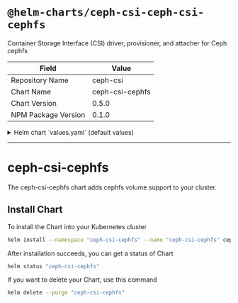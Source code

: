 # `@helm-charts/ceph-csi-ceph-csi-cephfs`

Container Storage Interface (CSI) driver, provisioner, and attacher for Ceph cephfs

| Field               | Value           |
| ------------------- | --------------- |
| Repository Name     | ceph-csi        |
| Chart Name          | ceph-csi-cephfs |
| Chart Version       | 0.5.0           |
| NPM Package Version | 0.1.0           |

<details>

<summary>Helm chart `values.yaml` (default values)</summary>

```yaml
---
rbac:
  create: true

serviceAccounts:
  attacher:
    create: true
    name:
  nodeplugin:
    create: true
    name:
  provisioner:
    create: true
    name:

socketDir: /var/lib/kubelet/plugins/csi-cephfsplugin
socketFile: csi.sock
registrationDir: /var/lib/kubelet/plugins_registry
volumeDevicesDir: /var/lib/kubelet/plugins/kubernetes.io/csi/volumeDevices

attacher:
  name: attacher

  replicaCount: 1

  image:
    repository: quay.io/k8scsi/csi-attacher
    tag: v1.0.1
    pullPolicy: IfNotPresent

  resources: {}

  nodeSelector: {}

  tolerations: []

  affinity: {}

nodeplugin:
  name: nodeplugin

  registrar:
    image:
      repository: quay.io/k8scsi/csi-node-driver-registrar
      tag: v1.0.2
      pullPolicy: IfNotPresent

    resources: {}

  plugin:
    image:
      repository: quay.io/cephcsi/cephfsplugin
      tag: v1.0.0
      pullPolicy: IfNotPresent

    resources: {}

  nodeSelector: {}

  tolerations: []

  affinity: {}

provisioner:
  name: provisioner

  replicaCount: 1

  image:
    repository: quay.io/k8scsi/csi-provisioner
    tag: v1.0.1
    pullPolicy: IfNotPresent

  resources: {}

  nodeSelector: {}

  tolerations: []

  affinity: {}
```

</details>

---

# ceph-csi-cephfs

The ceph-csi-cephfs chart adds cephfs volume support to your cluster.

## Install Chart

To install the Chart into your Kubernetes cluster

```bash
helm install --namespace "ceph-csi-cephfs" --name "ceph-csi-cephfs" ceph-csi/ceph-csi-cephfs
```

After installation succeeds, you can get a status of Chart

```bash
helm status "ceph-csi-cephfs"
```

If you want to delete your Chart, use this command

```bash
helm delete --purge "ceph-csi-cephfs"
```
